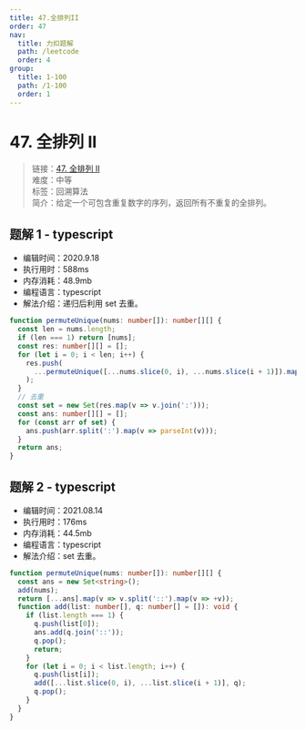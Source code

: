 ```yaml
---
title: 47.全排列II
order: 47
nav:
  title: 力扣题解
  path: /leetcode
  order: 4
group:
  title: 1-100
  path: /1-100
  order: 1
---
```


# 47. 全排列 II

> 链接：[47. 全排列 II](https://leetcode-cn.com/problems/permutations-ii/)  
> 难度：中等  
> 标签：回溯算法  
> 简介：给定一个可包含重复数字的序列，返回所有不重复的全排列。

## 题解 1 - typescript

- 编辑时间：2020.9.18
- 执行用时：588ms
- 内存消耗：48.9mb
- 编程语言：typescript
- 解法介绍：递归后利用 set 去重。

```typescript
function permuteUnique(nums: number[]): number[][] {
  const len = nums.length;
  if (len === 1) return [nums];
  const res: number[][] = [];
  for (let i = 0; i < len; i++) {
    res.push(
      ...permuteUnique([...nums.slice(0, i), ...nums.slice(i + 1)]).map(v => [nums[i], ...v])
    );
  }
  // 去重
  const set = new Set(res.map(v => v.join(':')));
  const ans: number[][] = [];
  for (const arr of set) {
    ans.push(arr.split(':').map(v => parseInt(v)));
  }
  return ans;
}
```

## 题解 2 - typescript

- 编辑时间：2021.08.14
- 执行用时：176ms
- 内存消耗：44.5mb
- 编程语言：typescript
- 解法介绍：set 去重。

```typescript
function permuteUnique(nums: number[]): number[][] {
  const ans = new Set<string>();
  add(nums);
  return [...ans].map(v => v.split('::').map(v => +v));
  function add(list: number[], q: number[] = []): void {
    if (list.length === 1) {
      q.push(list[0]);
      ans.add(q.join('::'));
      q.pop();
      return;
    }
    for (let i = 0; i < list.length; i++) {
      q.push(list[i]);
      add([...list.slice(0, i), ...list.slice(i + 1)], q);
      q.pop();
    }
  }
}
```
